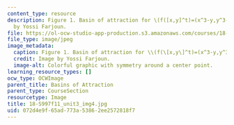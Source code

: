 ```yaml
---
content_type: resource
description: Figure 1. Basin of attraction for \(f([x,y]^t)=(x^3-y,y^3-x)^t\). Image
  by Yossi Farjoun.
file: https://ol-ocw-studio-app-production.s3.amazonaws.com/courses/18-s997-introduction-to-matlab-programming-fall-2011/072d4e9f65ad773a53862ee2572818f7_18-S997f11_unit3_img4.jpg
file_type: image/jpeg
image_metadata:
  caption: Figure 1. Basin of attraction for \\(f(\[x,y\]^t)=(x^3-y,y^3-x)^t\\)
  credit: Image by Yossi Farjoun.
  image-alt: Colorful graphic with symmetry around a center point.
learning_resource_types: []
ocw_type: OCWImage
parent_title: Basins of Attraction
parent_type: CourseSection
resourcetype: Image
title: 18-S997f11_unit3_img4.jpg
uid: 072d4e9f-65ad-773a-5386-2ee2572818f7
---
```

